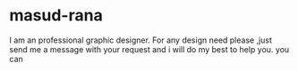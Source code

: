 # masud-rana
I am an professional graphic designer. For any design need please ,just send me a message with your request and i will do my best to help you. you can 
